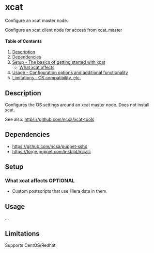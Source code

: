 
# xcat

Configure an xcat master node.

Configure an xcat client node for access from xcat_master

#### Table of Contents

1. [Description](#description)
1. [Dependencies](#dependencies)
2. [Setup - The basics of getting started with xcat](#setup)
    * [What xcat affects](#what-xcat-affects)
3. [Usage - Configuration options and additional functionality](#usage)
4. [Limitations - OS compatibility, etc.](#limitations)

## Description

Configures the OS settings around an xcat master node. Does not install xcat.

See also: https://github.com/ncsa/xcat-tools

## Dependencies

* https://github.com/ncsa/puppet-sshd
* https://forge.puppet.com/inkblot/ipcalc

## Setup

### What xcat affects **OPTIONAL**

* Custom postscripts that use Hiera data in them.


## Usage

...


## Limitations

Supports CentOS/Redhat

